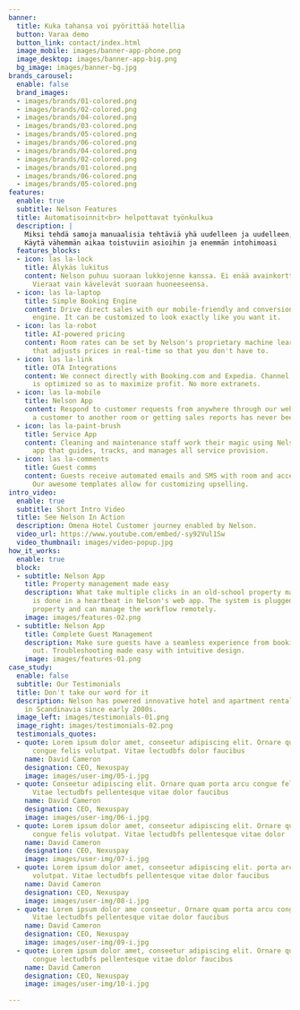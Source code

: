 ```yaml
---
banner:
  title: Kuka tahansa voi pyörittää hotellia
  button: Varaa demo
  button_link: contact/index.html
  image_mobile: images/banner-app-phone.png
  image_desktop: images/banner-app-big.png
  bg_image: images/banner-bg.jpg
brands_carousel:
  enable: false
  brand_images:
  - images/brands/01-colored.png
  - images/brands/02-colored.png
  - images/brands/04-colored.png
  - images/brands/03-colored.png
  - images/brands/05-colored.png
  - images/brands/06-colored.png
  - images/brands/04-colored.png
  - images/brands/02-colored.png
  - images/brands/01-colored.png
  - images/brands/06-colored.png
  - images/brands/05-colored.png
features:
  enable: true
  subtitle: Nelson Features
  title: Automatisoinnit<br> helpottavat työnkulkua
  description: |
    Miksi tehdä samoja manuaalisia tehtäviä yhä uudelleen ja uudelleen, kun Nelson voi tehdä sen puolestasi? <br>
    Käytä vähemmän aikaa toistuviin asioihin ja enemmän intohimoasi
  features_blocks:
  - icon: las la-lock
    title: Älykäs lukitus
    content: Nelson puhuu suoraan lukkojenne kanssa. Ei enää avainkortteja tai sisäänkirjautumiskioskeja.
      Vieraat vain kävelevät suoraan huoneeseensa.
  - icon: las la-laptop
    title: Simple Booking Engine
    content: Drive direct sales with our mobile-friendly and conversion-obsessed booking
      engine. It can be customized to look exactly like you want it.
  - icon: las la-robot
    title: AI-powered pricing
    content: Room rates can be set by Nelson's proprietary machine learning algorithm
      that adjusts prices in real-time so that you don't have to.
  - icon: las la-link
    title: OTA Integrations
    content: We connect directly with Booking.com and Expedia. Channel distribution
      is optimized so as to maximize profit. No more extranets.
  - icon: las la-mobile
    title: Nelson App
    content: Respond to customer requests from anywhere through our web app. Moving
      a customer to another room or getting sales reports has never been easier.
  - icon: las la-paint-brush
    title: Service App
    content: Cleaning and maintenance staff work their magic using Nelson's own mobile
      app that guides, tracks, and manages all service provision.
  - icon: las la-comments
    title: Guest comms
    content: Guests receive automated emails and SMS with room and access information.
      Our awesome templates allow for customizing upselling.
intro_video:
  enable: true
  subtitle: Short Intro Video
  title: See Nelson In Action
  description: Omena Hotel Customer journey enabled by Nelson.
  video_url: https://www.youtube.com/embed/-sy92Vul1Sw
  video_thumbnail: images/video-popup.jpg
how_it_works:
  enable: true
  block:
  - subtitle: Nelson App
    title: Property management made easy
    description: What take multiple clicks in an old-school property management system
      is done in a heartbeat in Nelson's web app. The system is plugged into the physical
      property and can manage the workflow remotely.
    image: images/features-02.png
  - subtitle: Nelson App
    title: Complete Guest Management
    description: Make sure guests have a seamless experience from booking to checking
      out. Troubleshooting made easy with intuitive design.
    image: images/features-01.png
case_study:
  enable: false
  subtitle: Our Testimonials
  title: Don't take our word for it
  description: Nelson has powered innovative hotel and apartment rental businesses
    in Scandinavia since early 2000s.
  image_left: images/testimonials-01.png
  image_right: images/testimonials-02.png
  testimonials_quotes:
  - quote: Lorem ipsum dolor amet, conseetur adipiscing elit. Ornare quam porta arcu
      congue felis volutpat. Vitae lectudbfs dolor faucibus
    name: David Cameron
    designation: CEO, Nexuspay
    image: images/user-img/05-i.jpg
  - quote: Conseetur adipiscing elit. Ornare quam porta arcu congue felis volutpat.
      Vitae lectudbfs pellentesque vitae dolor faucibus
    name: David Cameron
    designation: CEO, Nexuspay
    image: images/user-img/06-i.jpg
  - quote: Lorem ipsum dolor amet, conseetur adipiscing elit. Ornare quam porta arcu
      congue felis volutpat. Vitae lectudbfs pellentesque vitae dolor
    name: David Cameron
    designation: CEO, Nexuspay
    image: images/user-img/07-i.jpg
  - quote: Lorem ipsum dolor amet, conseetur adipiscing elit. porta arcu congue felis
      volutpat. Vitae lectudbfs pellentesque vitae dolor faucibus
    name: David Cameron
    designation: CEO, Nexuspay
    image: images/user-img/08-i.jpg
  - quote: Lorem ipsum dolor ame conseetur. Ornare quam porta arcu congue felis volutpat.
      Vitae lectudbfs pellentesque vitae dolor faucibus
    name: David Cameron
    designation: CEO, Nexuspay
    image: images/user-img/09-i.jpg
  - quote: Lorem ipsum dolor amet, conseetur adipiscing elit. Ornare quam porta arcu
      congue lectudbfs pellentesque vitae dolor faucibus
    name: David Cameron
    designation: CEO, Nexuspay
    image: images/user-img/10-i.jpg

---
```

